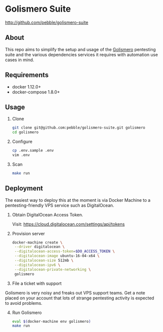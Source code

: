 # Golismero Suite #

<http://github.com/pebble/golismero-suite>

## About ##

This repo aims to simplify the setup and usage of the
[Golismero](http://www.golismero.com/) pentesting suite and the various
dependencies services it requires with automation use cases in mind.

## Requirements ##

  * docker 1.12.0+
  * docker-compose 1.8.0+

## Usage ##

1. Clone

    ```bash
    git clone git@github.com:pebble/golismero-suite.git golismero
    cd golismero
    ```

2. Configure

    ```bash
    cp .env.sample .env
    vim .env
    ```

3. Scan

    ```bash
    make run
    ```

## Deployment ##

The easiest way to deploy this at the moment is via Docker Machine to a 
pentesting-friendly VPS service such as DigitalOcean.

1. Obtain DigitalOcean Access Token.

    Visit: https://cloud.digitalocean.com/settings/api/tokens

2. Provision server

    ```bash
    docker-machine create \
     --driver digitalocean \
     --digitalocean-access-token=$DO_ACCESS_TOKEN \
     --digitalocean-image ubuntu-16-04-x64 \
     --digitalocean-size 512mb \
     --digitalocean-ipv6 \
     --digitalocean-private-networking \
     golismero
    ```

3. File a ticket with support

  Golismero is very noisy and freaks out VPS support teams. Get a note placed
  on your account that lots of strange pentesting activity is expected to avoid
  problems.

4. Run Golismero

    ```bash
    eval $(docker-machine env golismero)
    make run
    ```

